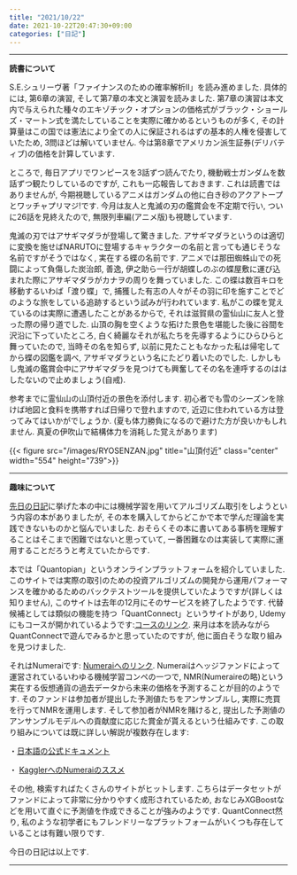 ```yaml
---
title: "2021/10/22"
date: 2021-10-22T20:47:30+09:00
categories: ["日記"]
---
```


***

**読書について**

S.E.シュリーヴ著「ファイナンスのための確率解析II」を読み進めました. 具体的には, 第6章の演習, そして第7章の本文と演習を読みました. 第7章の演習は本文内で与えられた種々のエキゾチック・オプションの価格式がブラック・ショールズ・マートン式を満たしていることを実際に確かめるというものが多く, その計算量はこの国では憲法により全ての人に保証されるはずの基本的人権を侵害していたため, 3問ほどは解いていません. 今は第8章でアメリカン派生証券(デリバティブ)の価格を計算しています.

ところで, 毎日アプリでワンピースを3話ずつ読んでたり, 機動戦士ガンダムを数話ずつ観たりしているのですが, これも一応報告しておきます. これは読書ではありませんが, 今期視聴しているアニメはガンダムの他に白き砂のアクアトープとワッチャプリマジ!です. 今月は友人と鬼滅の刃の鑑賞会を不定期で行い, ついに26話を見終えたので, 無限列車編(アニメ版)も視聴しています.

鬼滅の刃ではアサギマダラが登場して驚きました. アサギマダラというのは適切に変換を施せばNARUTOに登場するキャラクターの名前と言っても通じそうな名前ですがそうではなく, 実在する蝶の名前です. アニメでは那田蜘蛛山での死闘によって負傷した炭治郎, 善逸, 伊之助ら一行が胡蝶しのぶの蝶屋敷に運び込まれた際にアサギマダラがカナヲの周りを舞っていました. この蝶は数百キロを移動するいわば「渡り蝶」で, 捕獲した有志の人々がその羽に印を施すことでどのような旅をしている追跡するという試みが行われています. 私がこの蝶を覚えているのは実際に遭遇したことがあるからで, それは滋賀県の霊仙山に友人と登った際の帰り道でした. 山頂の胸を空くような拓けた景色を堪能した後に谷間を沢沿に下っていたところ, 白く綺麗なそれが私たちを先導するようにひらひらと舞っていたので, 当時その名を知らず, 以前に見たこともなかった私は帰宅してから蝶の図鑑を調べ, アサギマダラという名にたどり着いたのでした. しかしもし鬼滅の鑑賞会中にアサギマダラを見つけても興奮してその名を連呼するのははしたないので止めましょう(自戒).

参考までに霊仙山の山頂付近の景色を添付します. 初心者でも雪のシーズンを除けば地図と食料を携帯すれば日帰りで登れますので, 近辺に住われている方は登ってみてはいかがでしょうか. (夏も体力勝負になるので避けた方が良いかもしれません. 真夏の伊吹山で結構体力を消耗した覚えがあります)

{{< figure src="/images/RYOSENZAN.jpg" title="山頂付近" class="center" width="554" height="739">}}

***

**趣味について**

[先日の日記](https://aura-tks.github.io/portfolio/article/diary20211011/)に挙げた本の中には機械学習を用いてアルゴリズム取引をしようという内容の本がありましたが, その本を購入してからどこかで本で学んだ理論を実践できないものかと悩んでいました. おそらくその本に書いてある事柄を理解することはそこまで困難ではないと思っていて, 一番困難なのは実装して実際に運用することだろうと考えていたからです.

本では「Quantopian」というオンラインプラットフォームを紹介していました. このサイトでは実際の取引のための投資アルゴリズムの開発から運用パフォーマンスを確かめるためのバックテストツールを提供していたようですが(詳しくは知りません), このサイトは去年の12月にそのサービスを終了したようです. 代替候補としては類似の機能を持つ「QuantConnect」というサイトがあり, Udemyにもコースが開かれているようです:[コースのリンク](https://www.udemy.com/course/python-for-finance-and-algorithmic-trading-with-quantconnect/). 来月は本を読みながらQuantConnectで遊んでみるかと思っていたのですが, 他に面白そうな取り組みを見つけました.

それはNumeraiです: [Numeraiへのリンク](https://numer.ai). Numeraiはヘッジファンドによって運営されているいわゆる機械学習コンペの一つで, NMR(Numeraireの略)という実在する仮想通貨の過去データから未来の価格を予測することが目的のようです. そのファンドは参加者が提出した予測値たちをアンサンブルし, 実際に売買を行ってNMRを運用します. そして参加者がNMRを賭けると, 提出した予測値のアンサンブルモデルへの貢献度に応じた賞金が貰えるという仕組みです. この取り組みについては既に詳しい解説が複数存在します:

・[日本語の公式ドキュメント](https://jp.docs.numer.ai/numerai-tnamento/tournament-overview)

・ [KagglerへのNumeraiのススメ](https://zenn.dev/katsu1110/articles/bb2b5cba9b04c9e30bfe)

その他, 検索すればたくさんのサイトがヒットします. こちらはデータセットがファンドによって非常に分かりやすく成形されているため, おなじみXGBoostなどを用いて直ぐに予測値を作成できることが強みのようです. QuantConnect然り, 私のような初学者にもフレンドリーなプラットフォームがいくつも存在していることは有難い限りです.

今日の日記は以上です.

***
